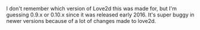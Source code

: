 I don't remember which version of Love2d this was made for, but I'm guessing 0.9.x or 0.10.x since it was released early 2016. It's super buggy in newer versions because of a lot of changes made to love2d.
